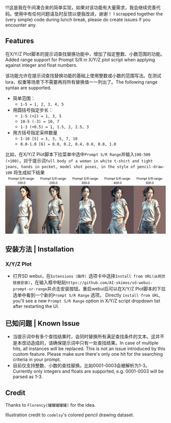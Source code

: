 !!!这是我在午间凑合来的简单实现，如果对该功能有大量需求，我会继续完善代码。使用中有任何问题请及时反馈以便我改进，谢谢！
I scrapped together the (very simple) code during lunch break, please do create issues if you encounter any. 

## Features
在X/Y/Z Plot脚本的提示词查找替换功能中，增加了指定整数、小数范围的功能。 Added range support for Prompt S/R in X/Y/Z plot script when applying against integer and float numbers.

该功能允许在提示词查找替换功能的基础上使用整数或小数的范围写法。在测试lora、权重等场景下不需要再将所有替换值一一列出了。The following range syntax are supported. 

- 简单范围：
    - `1-5 = 1, 2, 3, 4, 5`
- 用圆括号指定步长：
    - `1-5 (+2) = 1, 3, 5`
    - `10-5 (-3) = 10, 7`
    - `1-3 (+0.5) = 1, 1.5, 2, 2.5, 3`
- 用方括号指定采样数量
    - `1-10 [5] = 1, 3, 5, 7, 10`
    - `0.0-1.0 [6] = 0.0, 0.2, 0.4, 0.6, 0.8, 1.0`

比如，在X/Y/Z Plot脚本下拉菜单中选中`Prompt S/R Range`并输入`100-500 (+100)`，对于提示词`full body of a woman in white t-shirt and tight jeans, hands in pocket, model shot poses, in the style of pencil-draw-100` 将生成如下结果
![](prompt-sr-range.png)

## 安装方法 | Installation
### X/Y/Z Plot
- 打开SD webui，在`Extensions（插件）`选项卡中选择`Install from URL(从网页链接安装)`，在输入框中粘贴`https://github.com/AI-skimos/sd-webui-prompt-sr-range`并点击安装按钮。重启webui后可以在X/Y/Z Plot脚本的下拉选单中看到一个新的`Prompt S/R Range` 选项。 Directly `install from URL`, you'll see a new `Prompt S/R Range` option in X/Y/Z script dropdown list after restarting the UI.

## 已知问题 | Known Issue
- 当提示词中有多个查找结果时，会同时替换所有满足查找条件的文本。这并不是本改动造成的，请确保提示词中只有一处查找结果。In case of multiple hits, all instances will be replaced. This is not an issue introduced by this custom feature. Please make sure there's only one hit for the searching criteria in your prompt.
- 目前仅支持整数、小数的查找替换。比如0001-0003会被解析为1-3。Currently only integers and floats are supported, e.g. 0001-0003 will be parsed as 1-3. 

## Credit
Thanks to `Florency(罐罐罐罐罐)` for the idea.

Illustration credit to `codelsy`'s colored pencil drawing dataset.

